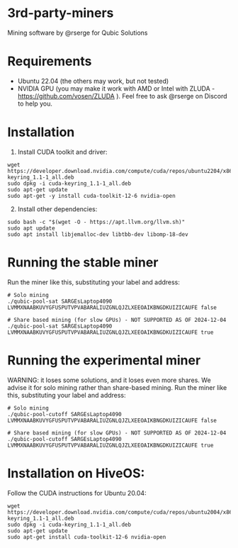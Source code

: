 # 3rd-party-miners
Mining software by @rserge for Qubic Solutions

# Requirements
- Ubuntu 22.04 (the others may work, but not tested)
- NVIDIA GPU (you may make it work with AMD or Intel with ZLUDA - https://github.com/vosen/ZLUDA ). Feel free to ask @rserge on Discord to help you.

# Installation
1) Install CUDA toolkit and driver:
```
wget https://developer.download.nvidia.com/compute/cuda/repos/ubuntu2204/x86_64/cuda-keyring_1.1-1_all.deb
sudo dpkg -i cuda-keyring_1.1-1_all.deb
sudo apt-get update
sudo apt-get -y install cuda-toolkit-12-6 nvidia-open
```
2) Install other dependencies:
```
sudo bash -c "$(wget -O - https://apt.llvm.org/llvm.sh)"
sudo apt update
sudo apt install libjemalloc-dev libtbb-dev libomp-18-dev
```

# Running the stable miner
Run the miner like this, substituting your label and address:
```
# Solo mining
./qubic-pool-sat SARGEsLaptop4090 LVMMXNAABKUVYGFUSPUTVPVABARALIUZGNLQJZLXEEOAIKBNGDKUIZICAUFE false

# Share based mining (for slow GPUs) - NOT SUPPORTED AS OF 2024-12-04
./qubic-pool-sat SARGEsLaptop4090 LVMMXNAABKUVYGFUSPUTVPVABARALIUZGNLQJZLXEEOAIKBNGDKUIZICAUFE true
```

# Running the experimental miner
WARNING: it loses some solutions, and it loses even more shares. We advise it for solo mining rather than share-based mining.
Run the miner like this, substituting your label and address:
```
# Solo mining
./qubic-pool-cutoff SARGEsLaptop4090 LVMMXNAABKUVYGFUSPUTVPVABARALIUZGNLQJZLXEEOAIKBNGDKUIZICAUFE false

# Share based mining (for slow GPUs) - NOT SUPPORTED AS OF 2024-12-04
./qubic-pool-cutoff SARGEsLaptop4090 LVMMXNAABKUVYGFUSPUTVPVABARALIUZGNLQJZLXEEOAIKBNGDKUIZICAUFE true
```

# Installation on HiveOS:
Follow the CUDA instructions for Ubuntu 20.04:
```
wget https://developer.download.nvidia.com/compute/cuda/repos/ubuntu2004/x86_64/cuda-keyring_1.1-1_all.deb
sudo dpkg -i cuda-keyring_1.1-1_all.deb
sudo apt-get update
sudo apt-get install cuda-toolkit-12-6 nvidia-open
```
